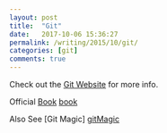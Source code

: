 ```yaml
---
layout: post
title:  "Git"
date:   2017-10-06 15:36:27
permalink: /writing/2015/10/git/
categories: [git]
comments: true
---
```

Check out the [Git Website][git] for more info.

Official [Book] [book]

Also See [Git Magic] [gitMagic]

[git]:  https://git-scm.com/
[book]: https://git-scm.com/book/en/v2
[gitMagic]: http://www-cs-students.stanford.edu/~blynn//gitmagic/index.html